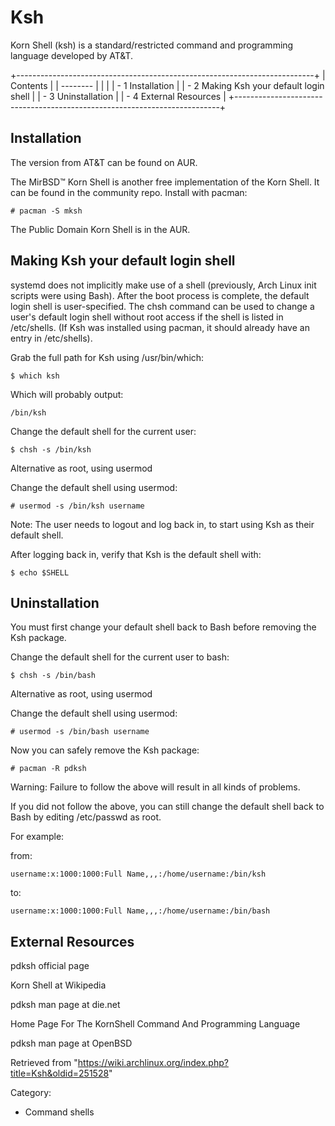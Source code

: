 Ksh
===

Korn Shell (ksh) is a standard/restricted command and programming
language developed by AT&T.

+--------------------------------------------------------------------------+
| Contents                                                                 |
| --------                                                                 |
|                                                                          |
| -   1 Installation                                                       |
| -   2 Making Ksh your default login shell                                |
| -   3 Uninstallation                                                     |
| -   4 External Resources                                                 |
+--------------------------------------------------------------------------+

Installation
------------

The version from AT&T can be found on AUR.

The MirBSD™ Korn Shell is another free implementation of the Korn Shell.
It can be found in the community repo. Install with pacman:

    # pacman -S mksh

The Public Domain Korn Shell is in the AUR.

Making Ksh your default login shell
-----------------------------------

systemd does not implicitly make use of a shell (previously, Arch Linux
init scripts were using Bash). After the boot process is complete, the
default login shell is user-specified. The chsh command can be used to
change a user's default login shell without root access if the shell is
listed in /etc/shells. (If Ksh was installed using pacman, it should
already have an entry in /etc/shells).

Grab the full path for Ksh using /usr/bin/which:

    $ which ksh

Which will probably output:

    /bin/ksh

Change the default shell for the current user:

    $ chsh -s /bin/ksh

Alternative as root, using usermod

Change the default shell using usermod:

    # usermod -s /bin/ksh username

Note: The user needs to logout and log back in, to start using Ksh as
their default shell.

After logging back in, verify that Ksh is the default shell with:

    $ echo $SHELL

Uninstallation
--------------

You must first change your default shell back to Bash before removing
the Ksh package.

Change the default shell for the current user to bash:

    $ chsh -s /bin/bash

Alternative as root, using usermod

Change the default shell using usermod:

    # usermod -s /bin/bash username

Now you can safely remove the Ksh package:

    # pacman -R pdksh

Warning: Failure to follow the above will result in all kinds of
problems.

If you did not follow the above, you can still change the default shell
back to Bash by editing /etc/passwd as root.

For example:

from:

    username:x:1000:1000:Full Name,,,:/home/username:/bin/ksh

to:

    username:x:1000:1000:Full Name,,,:/home/username:/bin/bash

External Resources
------------------

pdksh official page

Korn Shell at Wikipedia

pdksh man page at die.net

Home Page For The KornShell Command And Programming Language

pdksh man page at OpenBSD

Retrieved from
"https://wiki.archlinux.org/index.php?title=Ksh&oldid=251528"

Category:

-   Command shells
